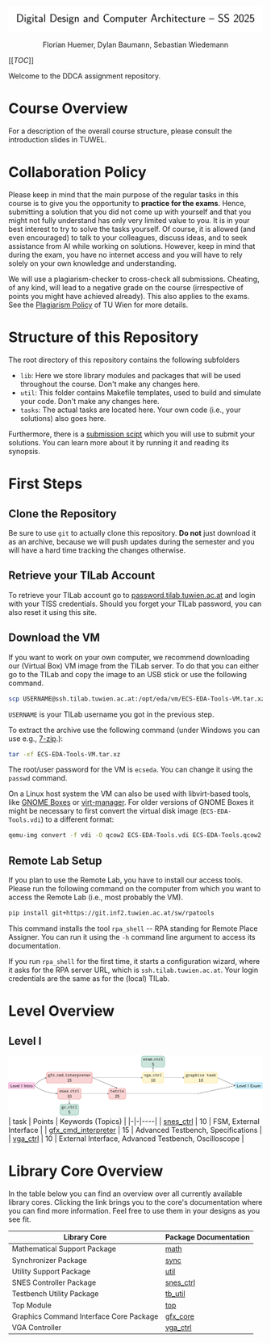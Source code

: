 <div align="center">

![title](.mdata/title.svg)
<p>
Florian Huemer, Dylan Baumann, Sebastian Wiedemann
</p>
</div>


[[_TOC_]]


Welcome to the DDCA assignment repository.


# Course Overview

For a description of the overall course structure, please consult the introduction slides in TUWEL.


# Collaboration Policy

Please keep in mind that the main purpose of the regular tasks in this course is to give you the opportunity to **practice for the exams**.
Hence, submitting a solution that you did not come up with yourself and that you might not fully understand has only very limited value to you.
It is in your best interest to try to solve the tasks yourself.
Of course, it is allowed (and even encouraged) to talk to your colleagues, discuss ideas, and to seek assistance from AI while working on solutions.
However, keep in mind that during the exam, you have no internet access and you will have to rely solely on your own knowledge and understanding.

We will use a plagiarism-checker to cross-check all submissions.
Cheating, of any kind, will lead to a negative grade on the course (irrespective of points you might have achieved already).
This also applies to the exams.
See the [Plagiarism Policy](https://www.tuwien.at/mwbw/im/ao/lehre/abschlussarbeiten/plagiarismus) of TU Wien for more details.


# Structure of this Repository

The root directory of this repository contains the following subfolders

* `lib`: Here we store library modules and packages that will be used throughout the course. Don't make any changes here.
* `util`: This folder contains Makefile templates, used to build and simulate your code. Don't make any changes here.
* `tasks`: The actual tasks are located here. Your own code (i.e., your solutions) also goes here.

Furthermore, there is a [submission scipt](submission.py) which you will use to submit your solutions.
You can learn more about it by running it and reading its synopsis.


# First Steps

## Clone the Repository
Be sure to use `git` to actually clone this repository.
**Do not** just download it as an archive, because we will push updates during the semester and you will have a hard time tracking the changes otherwise.

## Retrieve your TILab Account
To retrieve your TILab account go to [password.tilab.tuwien.ac.at](https://password.tilab.tuwien.ac.at) and login with your TISS credentials.
Should you forget your TILab password, you can also reset it using this site.

## Download the VM
If you want to work on your own computer, we recommend downloading our (Virtual Box) VM image from the TILab server.
To do that you can either go to the TILab and copy the image to an USB stick or use the following command.

```bash
scp USERNAME@ssh.tilab.tuwien.ac.at:/opt/eda/vm/ECS-EDA-Tools-VM.tar.xz .
```

`USERNAME` is your TILab username you got in the previous step.

To extract the archive use the following command (under Windows you can use e.g., [7-zip](https://7-zip.org/).):

```bash
tar -xf ECS-EDA-Tools-VM.tar.xz
```

The root/user password for the VM is `ecseda`.
You can change it using the `passwd` command.

On a Linux host system the VM can also be used with libvirt-based tools, like [GNOME Boxes](https://apps.gnome.org/Boxes/) or [virt-manager](https://virt-manager.org/).
For older versions of GNOME Boxes it might be necessary to first convert the virtual disk image (`ECS-EDA-Tools.vdi`) to a different format:

```bash
qemu-img convert -f vdi -O qcow2 ECS-EDA-Tools.vdi ECS-EDA-Tools.qcow2
```

## Remote Lab Setup

If you plan to use the Remote Lab, you have to install our access tools.
Please run the following command on the computer from which you want to access the Remote Lab (i.e., most probably the VM).

```bash
pip install git+https://git.inf2.tuwien.ac.at/sw/rpatools
```

This command installs the tool `rpa_shell` -- RPA standing for Remote Place Assigner.
You can run it using the `-h` command line argument to access its documentation.

If you run `rpa_shell` for the first time, it starts a configuration wizard, where it asks for the RPA server URL, which is `ssh.tilab.tuwien.ac.at`.
Your login credentials are the same as for the (local) TILab.

# Level Overview

## Level I
![Level 1 Task Dependency Graph](.mdata/level1_graph.svg)
| task | Points | Keywords (Topics) |
|-|-|----|
| [snes_ctrl](tasks/level1/snes_ctrl/task.md) | 10 | FSM, External Interface |
| [gfx_cmd_interpreter](tasks/level1/gfx_cmd_interpreter/task.md) | 15 | Advanced Testbench, Specifications |
| [vga_ctrl](tasks/level1/vga_ctrl/task.md) | 10 | External Interface, Advanced Testbench, Oscilloscope |




# Library Core Overview
In the table below you can find an overview over all currently available library cores.
Clicking the link brings you to the core's documentation where you can find more information.
Feel free to use them in your designs as you see fit.

| Library Core | Package Documentation |
|-|-|
| Mathematical Support Package | [math](lib/math/doc.md) |
| Synchronizer Package | [sync](lib/sync/doc.md) |
| Utility Support Package | [util](lib/util/doc.md) |
| SNES Controller Package | [snes_ctrl](lib/snes_ctrl/doc.md) |
| Testbench Utility Package | [tb_util](lib/tb_util/doc.md) |
| Top Module | [top](lib/top/doc.md) |
| Graphics Command Interface Core Package | [gfx_core](lib/gfx_core/doc.md) |
| VGA Controller | [vga_ctrl](lib/vga_ctrl/doc.md) |


